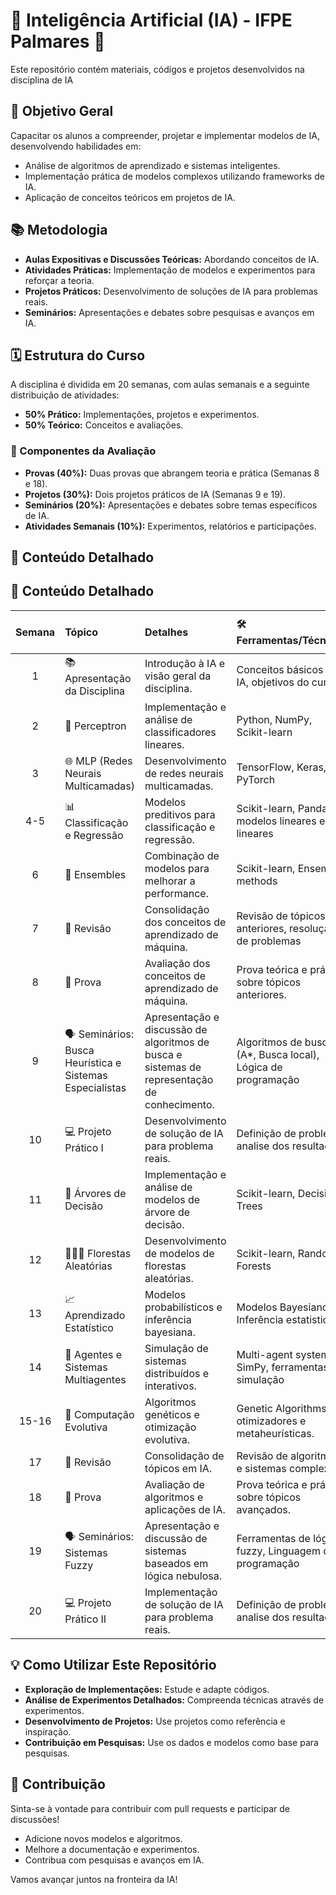 # 🤖 Inteligência Artificial (IA) - IFPE Palmares 🧠

Este repositório contém materiais, códigos e projetos desenvolvidos na disciplina de IA

## 🎯 Objetivo Geral

Capacitar os alunos a compreender, projetar e implementar modelos de IA, desenvolvendo habilidades em:

* Análise de algoritmos de aprendizado e sistemas inteligentes.
* Implementação prática de modelos complexos utilizando frameworks de IA.
* Aplicação de conceitos teóricos em projetos de IA.

## 📚 Metodologia

* **Aulas Expositivas e Discussões Teóricas:** Abordando conceitos de IA.
* **Atividades Práticas:** Implementação de modelos e experimentos para reforçar a teoria.
* **Projetos Práticos:** Desenvolvimento de soluções de IA para problemas reais.
* **Seminários:** Apresentações e debates sobre pesquisas e avanços em IA.

## 🗓️ Estrutura do Curso

A disciplina é dividida em 20 semanas, com aulas semanais e a seguinte distribuição de atividades:

* **50% Prático:** Implementações, projetos e experimentos.
* **50% Teórico:** Conceitos e avaliações.

### 📝 Componentes da Avaliação

* **Provas (40%):** Duas provas que abrangem teoria e prática (Semanas 8 e 18).
* **Projetos (30%):** Dois projetos práticos de IA (Semanas 9 e 19).
* **Seminários (20%):** Apresentações e debates sobre temas específicos de IA.
* **Atividades Semanais (10%):** Experimentos, relatórios e participações.

## 🚀 Conteúdo Detalhado


## 🚀 Conteúdo Detalhado

| Semana | Tópico | Detalhes | 🛠️ Ferramentas/Técnicas | Material de Apoio |
| :-----: | :------------------------------------------ | :-------------------------------------------------------------------------------------------------------------------------------- | :------------------------------------------------------ | :---: |
| 1       | 📚 Apresentação da Disciplina              | Introdução à IA e visão geral da disciplina.                                     | Conceitos básicos de IA, objetivos do curso.              | Apostila, [Colab](Aula_Semana_01_(IA).ipynb)
| 2       | 🧠 Perceptron                             | Implementação e análise de classificadores lineares.                               | Python, NumPy, Scikit-learn                             | Apostila, [Colab](Aula_Semana_02_(IA).ipynb)
| 3       | 🌐 MLP (Redes Neurais Multicamadas)         | Desenvolvimento de redes neurais multicamadas.                                    | TensorFlow, Keras, PyTorch                              | Apostila, Colab
| 4-5     | 📊 Classificação e Regressão                | Modelos preditivos para classificação e regressão.                               | Scikit-learn, Pandas, modelos lineares e não lineares  | Apostila, Colab
| 6       | 🤝 Ensembles                                | Combinação de modelos para melhorar a performance.                                  | Scikit-learn, Ensemble methods                          | Apostila, Colab
| 7       | 📝 Revisão                                  | Consolidação dos conceitos de aprendizado de máquina.                           | Revisão de tópicos anteriores, resolução de problemas     | Apostila, Colab
| 8       | 📝 Prova                                    | Avaliação dos conceitos de aprendizado de máquina.                                | Prova teórica e prática sobre tópicos anteriores.      | Apostila, Colab
| 9       | 🗣️ Seminários: Busca Heurística e Sistemas Especialistas | Apresentação e discussão de algoritmos de busca e sistemas de representação de conhecimento. | Algoritmos de busca (A*, Busca local), Lógica de programação| Apostila, Colab
| 10      | 💻 Projeto Prático I                        | Desenvolvimento de solução de IA para problema reais.                          | Definição de problema, analise dos resultados | Apostila, Colab
| 11      | 🌳 Árvores de Decisão                        | Implementação e análise de modelos de árvore de decisão.                          | Scikit-learn, Decision Trees                            | Apostila, Colab
| 12      | 🌲🌲🌲 Florestas Aleatórias                     | Desenvolvimento de modelos de florestas aleatórias.                               | Scikit-learn, Random Forests                           | Apostila, Colab
| 13      | 📈 Aprendizado Estatístico                   | Modelos probabilísticos e inferência bayesiana.                                     | Modelos Bayesianos, Inferência estatistica              | Apostila, Colab
| 14      | 👥 Agentes e Sistemas Multiagentes           | Simulação de sistemas distribuídos e interativos.                                  | Multi-agent systems, SimPy, ferramentas de simulação     | Apostila, Colab
| 15-16   | 🧬 Computação Evolutiva                      | Algoritmos genéticos e otimização evolutiva.                                        | Genetic Algorithms, otimizadores e metaheurísticas.     | Apostila, Colab
| 17      | 📝 Revisão                                  | Consolidação de tópicos em IA.                                         | Revisão de algoritmos e sistemas complexos. | Apostila, Colab
| 18      | 📝 Prova                                    | Avaliação de algoritmos e aplicações de IA.                        | Prova teórica e prática sobre tópicos avançados.    | Apostila, Colab
| 19      | 🗣️ Seminários: Sistemas Fuzzy              | Apresentação e discussão de sistemas baseados em lógica nebulosa.              | Ferramentas de lógica fuzzy, Linguagem de programação    | Apostila, Colab
| 20      | 💻 Projeto Prático II                       | Implementação de solução de IA para problema reais.                            | Definição de problema, analise dos resultados| Apostila, Colab


## 💡 Como Utilizar Este Repositório

* **Exploração de Implementações:** Estude e adapte códigos.
* **Análise de Experimentos Detalhados:** Compreenda técnicas através de experimentos.
* **Desenvolvimento de Projetos:** Use projetos como referência e inspiração.
* **Contribuição em Pesquisas:** Use os dados e modelos como base para pesquisas.

## 🤝 Contribuição

Sinta-se à vontade para contribuir com pull requests e participar de discussões!

* Adicione novos modelos e algoritmos.
* Melhore a documentação e experimentos.
* Contribua com pesquisas e avanços em IA.

Vamos avançar juntos na fronteira da IA!
